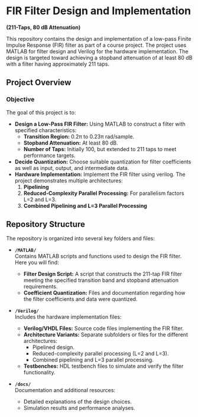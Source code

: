 # FIR Filter Design and Implementation  
**(211-Taps, 80 dB Attenuation)**

This repository contains the design and implementation of a low-pass Finite Impulse Response (FIR) filter as part of a course project. The project uses MATLAB for filter design and Verilog for the hardware implementation. The design is targeted toward achieving a stopband attenuation of at least 80 dB with a filter having approximately 211 taps.
## Project Overview

### Objective
The goal of this project is to:
- **Design a Low-Pass FIR Filter:** Using MATLAB to construct a filter with specified characteristics:
  - **Transition Region:** 0.2π to 0.23π rad/sample.
  - **Stopband Attenuation:** At least 80 dB.
  - **Number of Taps:** Initially 100, but extended to 211 taps to meet performance targets.
- **Decide Quantization:** Choose suitable quantization for filter coefficients as well as input, output, and intermediate data.
- **Hardware Implementation:** Implement the FIR filter using verilog. The project demonstrates multiple architectures:
  1. **Pipelining**
  2. **Reduced-Complexity Parallel Processing:** For parallelism factors L=2 and L=3.
  3. **Combined Pipelining and L=3 Parallel Processing**

## Repository Structure

The repository is organized into several key folders and files:

- **`/MATLAB/`**  
  Contains MATLAB scripts and functions used to design the FIR filter. Here you will find:
  - **Filter Design Script:** A script that constructs the 211-tap FIR filter meeting the specified transition band and stopband attenuation requirements.
  - **Coefficient Quantization:** Files and documentation regarding how the filter coefficients and data were quantized.
  
- **`/Verilog/`**  
  Includes the hardware implementation files:
  - **Verilog/VHDL Files:** Source code files implementing the FIR filter.
  - **Architecture Variants:** Separate subfolders or files for the different architectures:
    - Pipelined design.
    - Reduced-complexity parallel processing (L=2 and L=3).
    - Combined pipelining and L=3 parallel processing.
  - **Testbenches:** HDL testbench files to simulate and verify the filter functionality.

- **`/docs/`**  
  Documentation and additional resources:
  - Detailed explanations of the design choices.
  - Simulation results and performance analyses.

